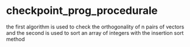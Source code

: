 # checkpoint_prog_procedurale

the first algorithm is used to check the orthogonality of n pairs of vectors and the second is used to sort an array of integers with the insertion sort method